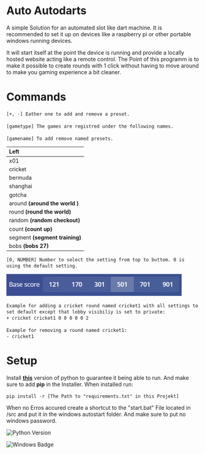 # Auto Autodarts

A simple Solution for an automated slot like dart machine. It is recommended to set it up on devices like a raspberry pi or other portable windows running devices.

It will start itself at the point the device is running and provide a locally hosted website acting like a remote control. The Point of this programm is to make it possible to create rounds with 1 click without having to move around to make you gaming experience a bit cleaner.

# Commands

```
[+, -] Eather one to add and remove a preset.

[gametype] The games are registred under the following names.

[gamename] To add remove named presets.
```

| Left                           |
| :----------------------------- |
| x01                            |
| cricket                        |
| bermuda                        |
| shanghai                       |
| gotcha                         |
| around **(around the world )** |
| round **(round the world)**    |
| random **(random checkout)**   |
| count **(count up)**           |
| segment **(segment training)** |
| bobs **(bobs 27)**             |

```
[0, NUMBER] Number to select the setting from top to buttom. 0 is using the default setting.
```

![Alt text](./img/settings.PNG)

```
Example for adding a cricket round named cricket1 with all settings to set default except that lobby visibiliy is set to private:
+ cricket cricket1 0 0 0 0 0 2

Example for removing a round named cricket1:
- cricket1
```

# Setup

Install **[this](https://www.python.org/downloads/release/python-3132/)** version of python to guarantee it being able to run. And make sure to add **pip** in the Installer.
When installed run:

```
pip install -r [The Path to "requirements.txt" in this Projekt]
```

When no Erros accured create a shortcut to the "start.bat" File located in /src and put it in the windows autostart folder. And make sure to put no windows password.

![Python Version](https://img.shields.io/badge/python-3.13.2-blue.svg)

![Windows Badge](https://img.shields.io/badge/Windows-Compatible-blue)
